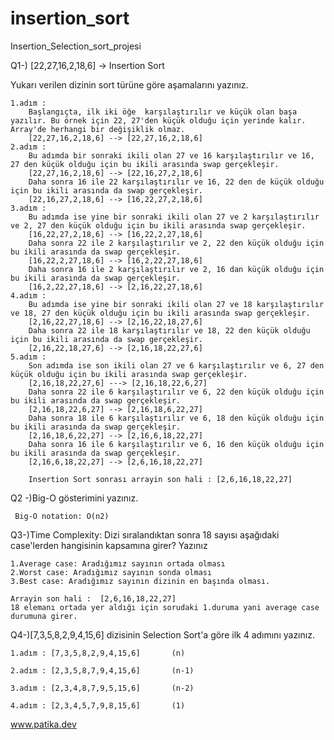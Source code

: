 # insertion_sort
Insertion_Selection_sort_projesi


Q1-) [22,27,16,2,18,6] -> Insertion Sort

Yukarı verilen dizinin sort türüne göre aşamalarını yazınız.

	1.adım :
		Başlangıçta, ilk iki öğe  karşılaştırılır ve küçük olan başa yazılır. Bu örnek için 22, 27'den küçük olduğu için yerinde kalır. Array'de herhangi bir değişiklik olmaz.
		[22,27,16,2,18,6] --> [22,27,16,2,18,6]
	2.adım :
		Bu adımda bir sonraki ikili olan 27 ve 16 karşılaştırılır ve 16, 27 den küçük olduğu için bu ikili arasında swap gerçekleşir.
		[22,27,16,2,18,6] --> [22,16,27,2,18,6]
		Daha sonra 16 ile 22 karşılaştırılır ve 16, 22 den de küçük olduğu için bu ikili arasında da swap gerçekleşir.
		[22,16,27,2,18,6] --> [16,22,27,2,18,6]
	3.adım : 
		Bu adımda ise yine bir sonraki ikili olan 27 ve 2 karşılaştırılır ve 2, 27 den küçük olduğu için bu ikili arasında swap gerçekleşir.
		[16,22,27,2,18,6] --> [16,22,2,27,18,6]
		Daha sonra 22 ile 2 karşılaştırılır ve 2, 22 den küçük olduğu için bu ikili arasında da swap gerçekleşir.
		[16,22,2,27,18,6] --> [16,2,22,27,18,6]
		Daha sonra 16 ile 2 karşılaştırılır ve 2, 16 dan küçük olduğu için bu ikili arasında da swap gerçekleşir.
		[16,2,22,27,18,6] --> [2,16,22,27,18,6]
	4.adım :
		Bu adımda ise yine bir sonraki ikili olan 27 ve 18 karşılaştırılır ve 18, 27 den küçük olduğu için bu ikili arasında swap gerçekleşir.
		[2,16,22,27,18,6] --> [2,16,22,18,27,6]
		Daha sonra 22 ile 18 karşılaştırılır ve 18, 22 den küçük olduğu için bu ikili arasında da swap gerçekleşir.
		[2,16,22,18,27,6] --> [2,16,18,22,27,6]
	5.adım :
		Son adımda ise son ikili olan 27 ve 6 karşılaştırılır ve 6, 27 den küçük olduğu için bu ikili arasında swap gerçekleşir.
		[2,16,18,22,27,6] ---> [2,16,18,22,6,27]
		Daha sonra 22 ile 6 karşılaştırılır ve 6, 22 den küçük olduğu için bu ikili arasında da swap gerçekleşir.
		[2,16,18,22,6,27] --> [2,16,18,6,22,27]
		Daha sonra 18 ile 6 karşılaştırılır ve 6, 18 den küçük olduğu için bu ikili arasında da swap gerçekleşir.
		[2,16,18,6,22,27] --> [2,16,6,18,22,27]
		Daha sonra 16 ile 6 karşılaştırılır ve 6, 16 den küçük olduğu için bu ikili arasında da swap gerçekleşir.
		[2,16,6,18,22,27] --> [2,6,16,18,22,27]
		
		Insertion Sort sonrası arrayin son hali : [2,6,16,18,22,27]
	
Q2 -)Big-O gösterimini yazınız.

	 Big-O notation: O(n2)

Q3-)Time Complexity: Dizi sıralandıktan sonra 18 sayısı aşağıdaki case'lerden hangisinin kapsamına girer? Yazınız

	1.Average case: Aradığımız sayının ortada olması
	2.Worst case: Aradığımız sayının sonda olması
	3.Best case: Aradığımız sayının dizinin en başında olması.

	Arrayin son hali : 	[2,6,16,18,22,27]
	18 elemanı ortada yer aldığı için sorudaki 1.duruma yani average case durumuna girer.



Q4-)[7,3,5,8,2,9,4,15,6] dizisinin Selection Sort'a göre ilk 4 adımını yazınız.

	1.adım : [7,3,5,8,2,9,4,15,6]		(n)

	2.adım : [2,3,5,8,7,9,4,15,6]		(n-1)

	3.adım : [2,3,4,8,7,9,5,15,6]		(n-2)

	4.adım : [2,3,4,5,7,9,8,15,6]		(1)


www.patika.dev
